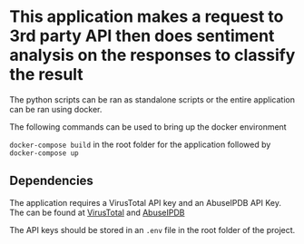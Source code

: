 # This application makes a request to 3rd party API then does sentiment analysis on the responses to classify the result 

The python scripts can be ran as standalone scripts or the entire application can be ran using docker.

The following commands can be used to bring up the docker environment

```docker-compose build``` in the root folder for the application followed by ```docker-compose up```

## Dependencies
The application requires a VirusTotal API key and an AbuseIPDB API Key. The can be found at [VirusTotal](https://www.virustotal.com/gui/) and [AbuseIPDB](https://www.abuseipdb.com/)

The API keys should be stored in an ```.env``` file in the root folder of the project.
